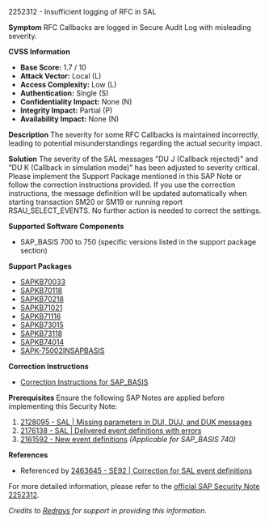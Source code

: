 2252312 - Insufficient logging of RFC in SAL

**Symptom**
RFC Callbacks are logged in Secure Audit Log with misleading severity.

**CVSS Information**
- **Base Score:** 1.7 / 10
- **Attack Vector:** Local (L)
- **Access Complexity:** Low (L)
- **Authentication:** Single (S)
- **Confidentiality Impact:** None (N)
- **Integrity Impact:** Partial (P)
- **Availability Impact:** None (N)

**Description**
The severity for some RFC Callbacks is maintained incorrectly, leading to potential misunderstandings regarding the actual security impact.

**Solution**
The severity of the SAL messages "DU J (Callback rejected)" and "DU K (Callback in simulation mode)" has been adjusted to severity critical.  
Please implement the Support Package mentioned in this SAP Note or follow the correction instructions provided. If you use the correction instructions, the message definition will be updated automatically when starting transaction SM20 or SM19 or running report RSAU_SELECT_EVENTS. No further action is needed to correct the settings.

**Supported Software Components**
- SAP_BASIS 700 to 750 (specific versions listed in the support package section)

**Support Packages**
- [SAPKB70033](https://me.sap.com/supportpackage/SAPKB70033)
- [SAPKB70118](https://me.sap.com/supportpackage/SAPKB70118)
- [SAPKB70218](https://me.sap.com/supportpackage/SAPKB70218)
- [SAPKB71021](https://me.sap.com/supportpackage/SAPKB71021)
- [SAPKB71116](https://me.sap.com/supportpackage/SAPKB71116)
- [SAPKB73015](https://me.sap.com/supportpackage/SAPKB73015)
- [SAPKB73118](https://me.sap.com/supportpackage/SAPKB73118)
- [SAPKB74014](https://me.sap.com/supportpackage/SAPKB74014)
- [SAPK-75002INSAPBASIS](https://me.sap.com/supportpackage/SAPK-75002INSAPBASIS)

**Correction Instructions**
- [Correction Instructions for SAP_BASIS](https://me.sap.com/corrins/0002252312/41)

**Prerequisites**
Ensure the following SAP Notes are applied before implementing this Security Note:
1. [2128095 - SAL | Missing parameters in DUI, DUJ, and DUK messages](https://me.sap.com/notes/2128095)
2. [2176138 - SAL | Delivered event definitions with errors](https://me.sap.com/notes/2176138)
3. [2161592 - New event definitions](https://me.sap.com/notes/2161592) *(Applicable for SAP_BASIS 740)*

**References**
- Referenced by [2463645 - SE92 | Correction for SAL event definitions](https://me.sap.com/notes/2463645)

For more detailed information, please refer to the [official SAP Security Note 2252312](https://me.sap.com/notes/2252312).

*Credits to [Redrays](https://redrays.io) for support in providing this information.*